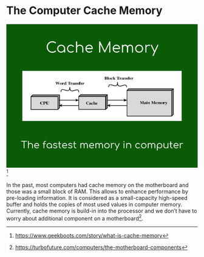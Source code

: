 # The Computer Cache Memory
![](images/cache.jpeg)[^1]

In the past, most computers had cache memory on the motherboard and those was a small block of RAM. This allows to enhance performance by pre-loading information. It is considered as a small-capacity high-speed buffer and holds the copies of most used values in computer memory. Currently, cache memory is build-in into the processor and we don’t have to worry about additional component on a motherboard[^2]. 

[^1]:https://www.geekboots.com/story/what-is-cache-memory
[^2]:https://turbofuture.com/computers/the-motherboard-components
